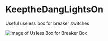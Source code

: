 # KeeptheDangLightsOn
Useful useless box for breaker switches

![Image of Usless Box for Breaker Box](https://i.ibb.co/C0b7rQB/Useless-Useful-Box.png)
